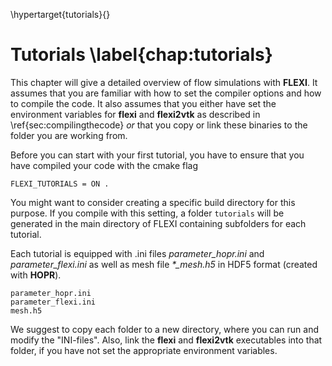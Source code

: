 \hypertarget{tutorials}{}

# Tutorials \label{chap:tutorials}

This chapter will give a detailed overview of flow simulations with **FLEXI**. It assumes that you are familiar with how to set the compiler options and how to compile the code. It also assumes that you either have set the environment variables for **flexi** and **flexi2vtk** as described in \ref{sec:compilingthecode} _or_ that you copy or link these binaries to the folder you are working from. 

Before you can start with your first tutorial, you have to ensure that you have compiled your code with the cmake flag

~~~~~~
FLEXI_TUTORIALS = ON .
~~~~~~
You might want to consider creating a specific build directory for this purpose. If you compile with this setting, a folder ``tutorials`` will be generated in the main directory of FLEXI containing subfolders for each tutorial.

Each tutorial is equipped with .ini files *parameter_hopr.ini* and *parameter_flexi.ini* as well as mesh file *\*\_mesh.h5* in HDF5 format (created with **HOPR**).

~~~~~~
parameter_hopr.ini
parameter_flexi.ini
mesh.h5
~~~~~~
 
We suggest to copy each folder to a new directory, where you can run and modify the "INI-files". Also, link the **flexi** and **flexi2vtk** executables into that folder, if you have not set the appropriate environment variables. 
